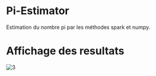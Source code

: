 # Pi-Estimator

Estimation du nombre pi par les méthodes spark et numpy.

# Affichage des resultats

![3](https://user-images.githubusercontent.com/75859280/104518740-7352f900-55f8-11eb-9aa8-318fbd547d0b.png)



